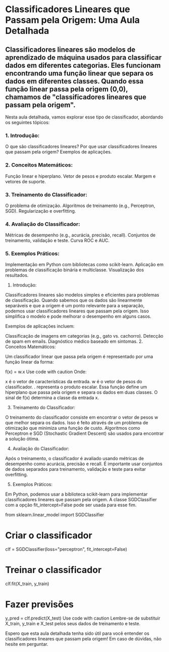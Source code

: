 # Classificadores Lineares que Passam pela Origem: Uma Aula Detalhada

## Classificadores lineares são modelos de aprendizado de máquina usados para classificar dados em diferentes categorias. Eles funcionam encontrando uma função linear que separa os dados em diferentes classes. Quando essa função linear passa pela origem (0,0), chamamos de "classificadores lineares que passam pela origem".

Nesta aula detalhada, vamos explorar esse tipo de classificador, abordando os seguintes tópicos:

### 1. Introdução:

O que são classificadores lineares?
Por que usar classificadores lineares que passam pela origem?
Exemplos de aplicações.
### 2. Conceitos Matemáticos:

Função linear e hiperplano.
Vetor de pesos e produto escalar.
Margem e vetores de suporte.
### 3. Treinamento do Classificador:

O problema de otimização.
Algoritmos de treinamento (e.g., Perceptron, SGD).
Regularização e overfitting.
### 4. Avaliação do Classificador:

Métricas de desempenho (e.g., acurácia, precisão, recall).
Conjuntos de treinamento, validação e teste.
Curva ROC e AUC.
### 5. Exemplos Práticos:

Implementação em Python com bibliotecas como scikit-learn.
Aplicação em problemas de classificação binária e multiclasse.
Visualização dos resultados.
1. Introdução:

Classificadores lineares são modelos simples e eficientes para problemas de classificação. Quando sabemos que os dados são linearmente separáveis e que a origem é um ponto relevante para a separação, podemos usar classificadores lineares que passam pela origem. Isso simplifica o modelo e pode melhorar o desempenho em alguns casos.

Exemplos de aplicações incluem:

Classificação de imagens em categorias (e.g., gato vs. cachorro).
Detecção de spam em emails.
Diagnóstico médico baseado em sintomas.
2. Conceitos Matemáticos:

Um classificador linear que passa pela origem é representado por uma função linear da forma:

 
f(x) = w.x
Use code with caution
Onde:

x é o vetor de características da entrada.
w é o vetor de pesos do classificador.
. representa o produto escalar.
Essa função define um hiperplano que passa pela origem e separa os dados em duas classes. O sinal de f(x) determina a classe da entrada x.

3. Treinamento do Classificador:

O treinamento do classificador consiste em encontrar o vetor de pesos w que melhor separa os dados. Isso é feito através de um problema de otimização que minimiza uma função de custo. Algoritmos como Perceptron e SGD (Stochastic Gradient Descent) são usados para encontrar a solução ótima.

4. Avaliação do Classificador:

Após o treinamento, o classificador é avaliado usando métricas de desempenho como acurácia, precisão e recall. É importante usar conjuntos de dados separados para treinamento, validação e teste para evitar overfitting.

5. Exemplos Práticos:

Em Python, podemos usar a biblioteca scikit-learn para implementar classificadores lineares que passam pela origem. A classe SGDClassifier com a opção fit_intercept=False pode ser usada para esse fim.

 
from sklearn.linear_model import SGDClassifier

# Criar o classificador
clf = SGDClassifier(loss="perceptron", fit_intercept=False)

# Treinar o classificador
clf.fit(X_train, y_train)

# Fazer previsões
y_pred = clf.predict(X_test)
Use code with caution
Lembre-se de substituir X_train, y_train e X_test pelos seus dados de treinamento e teste.

Espero que esta aula detalhada tenha sido útil para você entender os classificadores lineares que passam pela origem! Em caso de dúvidas, não hesite em perguntar.